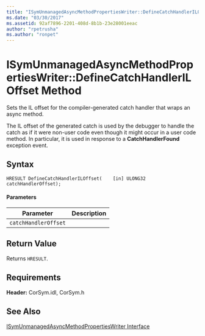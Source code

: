```yaml
---
title: "ISymUnmanagedAsyncMethodPropertiesWriter::DefineCatchHandlerILOffset Method"
ms.date: "03/30/2017"
ms.assetid: 92af7896-2201-408d-8b1b-23e28001eeac
author: "rpetrusha"
ms.author: "ronpet"
---
```

# ISymUnmanagedAsyncMethodPropertiesWriter::DefineCatchHandlerILOffset Method
Sets the IL offset for the compiler-generated catch handler that wraps an async method.  

 The IL offset of the generated catch is used by the debugger to handle the catch as if it were non-user code even though it might occur in a user code method. In particular, it is used in response to a **CatchHandlerFound** exception event.  

## Syntax  

```idl  
HRESULT DefineCatchHandlerILOffset(    [in] ULONG32 catchHandlerOffset);  
```  

#### Parameters  


|Parameter|Description|  
|---------------|-----------------|  
|`catchHandlerOffset`||  

## Return Value  
 Returns `HRESULT`.  

## Requirements  
 **Header:** CorSym.idl, CorSym.h  

## See Also  
 [ISymUnmanagedAsyncMethodPropertiesWriter Interface](../../../../docs/framework/unmanaged-api/diagnostics/isymunmanagedasyncmethodpropertieswriter-interface.md)
